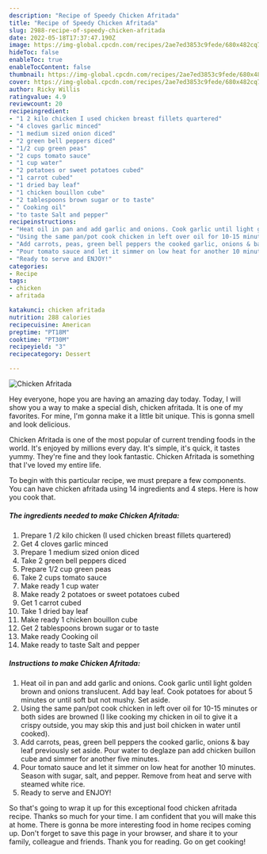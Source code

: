 ```yaml
---
description: "Recipe of Speedy Chicken Afritada"
title: "Recipe of Speedy Chicken Afritada"
slug: 2988-recipe-of-speedy-chicken-afritada
date: 2022-05-18T17:37:47.190Z
image: https://img-global.cpcdn.com/recipes/2ae7ed3853c9fede/680x482cq70/chicken-afritada-recipe-main-photo.jpg
hideToc: false
enableToc: true
enableTocContent: false
thumbnail: https://img-global.cpcdn.com/recipes/2ae7ed3853c9fede/680x482cq70/chicken-afritada-recipe-main-photo.jpg
cover: https://img-global.cpcdn.com/recipes/2ae7ed3853c9fede/680x482cq70/chicken-afritada-recipe-main-photo.jpg
author: Ricky Willis
ratingvalue: 4.9
reviewcount: 20
recipeingredient:
- "1 2 kilo chicken I used chicken breast fillets quartered"
- "4 cloves garlic minced"
- "1 medium sized onion diced"
- "2 green bell peppers diced"
- "1/2 cup green peas"
- "2 cups tomato sauce"
- "1 cup water"
- "2 potatoes or sweet potatoes cubed"
- "1 carrot cubed"
- "1 dried bay leaf"
- "1 chicken bouillon cube"
- "2 tablespoons brown sugar or to taste"
- " Cooking oil"
- "to taste Salt and pepper"
recipeinstructions:
- "Heat oil in pan and add garlic and onions. Cook garlic until light golden brown and onions translucent. Add bay leaf. Cook potatoes for about 5 minutes or until soft but not mushy. Set aside."
- "Using the same pan/pot cook chicken in left over oil for 10-15 minutes or both sides are browned (I like cooking my chicken in oil to give it a crispy outside, you may skip this and just boil chicken in water until cooked)."
- "Add carrots, peas, green bell peppers the cooked garlic, onions & bay leaf previously set aside. Pour water to deglaze pan add chicken buillon cube and simmer for another five minutes."
- "Pour tomato sauce and let it simmer on low heat for another 10 minutes. Season with sugar, salt, and pepper. Remove from heat and serve with steamed white rice."
- "Ready to serve and ENJOY!"
categories:
- Recipe
tags:
- chicken
- afritada

katakunci: chicken afritada 
nutrition: 288 calories
recipecuisine: American
preptime: "PT18M"
cooktime: "PT30M"
recipeyield: "3"
recipecategory: Dessert

---
```



![Chicken Afritada](https://img-global.cpcdn.com/recipes/2ae7ed3853c9fede/680x482cq70/chicken-afritada-recipe-main-photo.jpg)

Hey everyone, hope you are having an amazing day today. Today, I will show you a way to make a special dish, chicken afritada. It is one of my favorites. For mine, I'm gonna make it a little bit unique. This is gonna smell and look delicious.



Chicken Afritada is one of the most popular of current trending foods in the world. It's enjoyed by millions every day. It's simple, it's quick, it tastes yummy. They're fine and they look fantastic. Chicken Afritada is something that I've loved my entire life.


To begin with this particular recipe, we must prepare a few components. You can have chicken afritada using 14 ingredients and 4 steps. Here is how you cook that.

<!--inarticleads1-->

##### The ingredients needed to make Chicken Afritada:

1. Prepare 1 /2 kilo chicken (I used chicken breast fillets quartered)
1. Get 4 cloves garlic minced
1. Prepare 1 medium sized onion diced
1. Take 2 green bell peppers diced
1. Prepare 1/2 cup green peas
1. Take 2 cups tomato sauce
1. Make ready 1 cup water
1. Make ready 2 potatoes or sweet potatoes cubed
1. Get 1 carrot cubed
1. Take 1 dried bay leaf
1. Make ready 1 chicken bouillon cube
1. Get 2 tablespoons brown sugar or to taste
1. Make ready  Cooking oil
1. Make ready to taste Salt and pepper




<!--inarticleads2-->

##### Instructions to make Chicken Afritada:

1. Heat oil in pan and add garlic and onions. Cook garlic until light golden brown and onions translucent. Add bay leaf. Cook potatoes for about 5 minutes or until soft but not mushy. Set aside.
1. Using the same pan/pot cook chicken in left over oil for 10-15 minutes or both sides are browned (I like cooking my chicken in oil to give it a crispy outside, you may skip this and just boil chicken in water until cooked).
1. Add carrots, peas, green bell peppers the cooked garlic, onions & bay leaf previously set aside. Pour water to deglaze pan add chicken buillon cube and simmer for another five minutes.
1. Pour tomato sauce and let it simmer on low heat for another 10 minutes. Season with sugar, salt, and pepper. Remove from heat and serve with steamed white rice.
1. Ready to serve and ENJOY!



So that's going to wrap it up for this exceptional food chicken afritada recipe. Thanks so much for your time. I am confident that you will make this at home. There is gonna be more interesting food in home recipes coming up. Don't forget to save this page in your browser, and share it to your family, colleague and friends. Thank you for reading. Go on get cooking!
